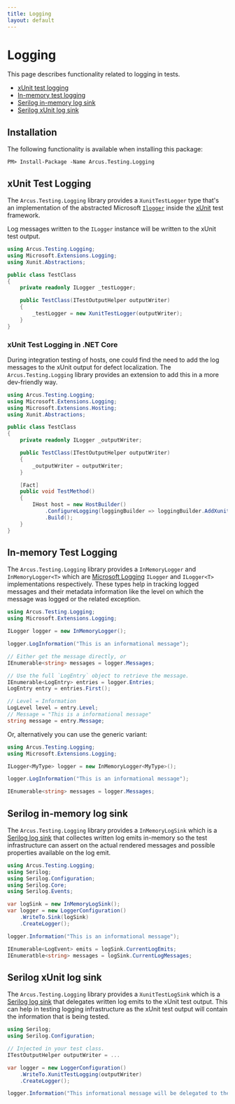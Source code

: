 ```yaml
---
title: Logging
layout: default
---
```


# Logging

This page describes functionality related to logging in tests.
* [xUnit test logging](#xunit-test-logging)
* [In-memory test logging](#in-memory-test-logging)
* [Serilog in-memory log sink](#serilog-in-memory-log-sink)
* [Serilog xUnit log sink](#serilog-xunit-log-sink)

## Installation

The following functionality is available when installing this package:

```shell
PM> Install-Package -Name Arcus.Testing.Logging
```

## xUnit Test Logging

The `Arcus.Testing.Logging` library provides a `XunitTestLogger` type that's an implementation of the abstracted Microsoft [`Ilogger`](https://docs.microsoft.com/en-us/dotnet/api/microsoft.extensions.logging) 
inside the [xUnit](https://xunit.net/) test framework.

Log messages written to the `ILogger` instance will be written to the xUnit test output.

```csharp
using Arcus.Testing.Logging;
using Microsoft.Extensions.Logging;
using Xunit.Abstractions;

public class TestClass
{
    private readonly ILogger _testLogger;

    public TestClass(ITestOutputHelper outputWriter)
    {
        _testLogger = new XunitTestLogger(outputWriter);
    }
}
```

### xUnit Test Logging in .NET Core

During integration testing of hosts, one could find the need to add the log messages to the xUnit output for defect localization.
The `Arcus.Testing.Logging` library provides an extension to add this in a more dev-friendly way.

```csharp
using Arcus.Testing.Logging;
using Microsoft.Extensions.Logging;
using Microsoft.Extensions.Hosting;
using Xunit.Abstractions;

public class TestClass
{
    private readonly ILogger _outputWriter;

    public TestClass(ITestOutputHelper outputWriter)
    {
        _outputWriter = outputWriter;
    }

    [Fact]
    public void TestMethod()
    {
        IHost host = new HostBuilder()
            .ConfigureLogging(loggingBuilder => loggingBuilder.AddXunitTestLogging(_outputWriter))
            .Build();
    }
}
```

## In-memory Test Logging

The `Arcus.Testing.Logging` library provides a `InMemoryLogger` and `InMemoryLogger<T>` which are [Microsoft Logging](https://docs.microsoft.com/en-us/aspnet/core/fundamentals/logging/?view=aspnetcore-3.1) `ILogger` and `ILogger<T>` implementations respectively.
These types help in tracking logged messages and their metadata information like the level on which the message was logged or the related exception.

```csharp
using Arcus.Testing.Logging;
using Microsoft.Extensions.Logging;

ILogger logger = new InMemoryLogger();

logger.LogInformation("This is an informational message");

// Either get the message directly, or
IEnumerable<string> messages = logger.Messages;

// Use the full `LogEntry` object to retrieve the message.
IEnumerable<LogEntry> entries = logger.Entries;
LogEntry entry = entries.First();

// Level = Information
LogLevel level = entry.Level;
// Message = "This is a informational message"
string message = entry.Message;
```

Or, alternatively you can use the generic variant:

```csharp
using Arcus.Testing.Logging;
using Microsoft.Extensions.Logging;

ILogger<MyType> logger = new InMemoryLogger<MyType>();

logger.LogInformation("This is an informational message");

IEnumerable<string> messages = logger.Messages;
```

## Serilog in-memory log sink

The `Arcus.Testing.Logging` library provides a `InMemoryLogSink` which is a [Serilog log sink](https://github.com/serilog/serilog/wiki/Configuration-Basics#sinks) 
that collectes written log emits in-memory so the test infrastructure can assert on the actual rendered messages and possible properties available on the log emit.

```csharp
using Arcus.Testing.Logging;
using Serilog;
using Serilog.Configuration;
using Serilog.Core;
using Serilog.Events;

var logSink = new InMemoryLogSink();
var logger = new LoggerConfiguration()
    .WriteTo.Sink(logSink)
    .CreateLogger();

logger.Information("This is an informational message");

IEnumerable<LogEvent> emits = logSink.CurrentLogEmits;
IEnumeratble<string> messages = logSink.CurrentLogMessages;
```

## Serilog xUnit log sink

The `Arcus.Testing.Logging` library provides a `XunitTestLogSink` which is a [Serilog log sink](https://github.com/serilog/serilog/wiki/Configuration-Basics#sinks) that delegates written log emits to the xUnit test output.
This can help in testing logging infrastructure as the xUnit test output will contain the information that is being tested.

```csharp
using Serilog;
using Serilog.Configuration;

// Injected in your test class.
ITestOutputHelper outputWriter = ...

var logger = new LoggerConfiguration()
    .WriteTo.XunitTestLogging(outputWriter)
    .CreateLogger();

logger.Information("This informational message will be delegated to the xUnit test output");
```